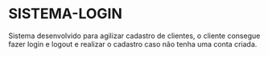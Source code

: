 # SISTEMA-LOGIN

Sistema desenvolvido para agilizar cadastro de clientes, o cliente consegue fazer login e logout e realizar o cadastro caso não tenha uma conta criada.

